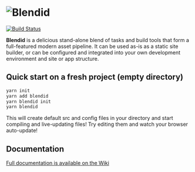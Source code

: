 # ![Blendid](https://raw.githubusercontent.com/topmonks/blendid/master/blendid-logo.png)

[![Build Status](https://travis-ci.org/topmonks/blendid.svg?branch=master)](https://travis-ci.org/topmonks/blendid)

**Blendid** is a delicious stand-alone blend of tasks and build tools that form a full-featured modern asset pipeline. It can be used as-is as a static site builder, or can be configured and integrated into your own development environment and site or app structure.

## Quick start on a fresh project (empty directory)
```bash
yarn init
yarn add blendid
yarn blendid init
yarn blendid
```

This will create default src and config files in your directory and start compiling and live-updating files! Try editing them and watch your browser auto-update!

## Documentation

[Full documentation is available on the Wiki](https://github.com/topmonks/blendid/wiki)

